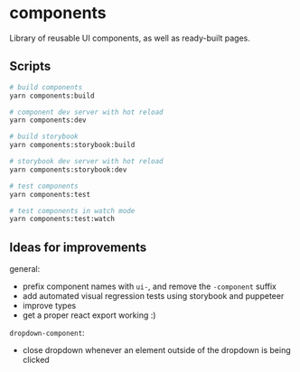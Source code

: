 # components

Library of reusable UI components, as well as ready-built pages.

## Scripts

```sh
# build components
yarn components:build

# component dev server with hot reload
yarn components:dev

# build storybook
yarn components:storybook:build

# storybook dev server with hot reload
yarn components:storybook:dev

# test components
yarn components:test

# test components in watch mode
yarn components:test:watch
```

## Ideas for improvements

general:

-   prefix component names with `ui-`, and remove the `-component` suffix
-   add automated visual regression tests using storybook and puppeteer
-   improve types
-   get a proper react export working :)

`dropdown-component`:

-   close dropdown whenever an element outside of the dropdown is being clicked

